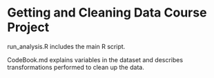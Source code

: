 Getting and Cleaning Data Course Project
========================================================

run_analysis.R includes the main R script.

CodeBook.md explains variables in the dataset and describes transformations performed to clean up the data.

